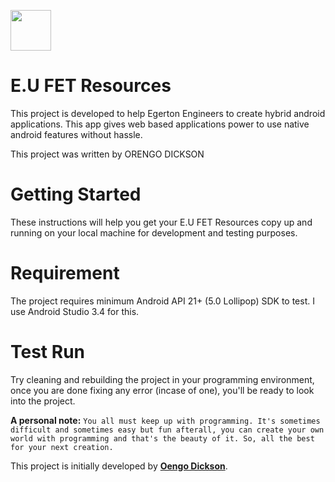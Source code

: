 <a href="https://github.com/mgks/Android-SmartWebView/"><img src="https://yt3.ggpht.com/a/AGF-l79xxreM4k5oq1461DmD_7zVybAxjqJXIitf8A=s900-mo-c-c0xffffffff-rj-k-no" width="65"></a>

# E.U FET Resources

This project is developed to help Egerton Engineers to create hybrid android applications. This app gives web based applications power to use native android features without hassle.

This project was written by ORENGO DICKSON

# Getting Started
These instructions will help you get your E.U FET Resources copy up and running on your local machine for development and testing purposes.


# Requirement
The project requires minimum Android API 21+ (5.0 Lollipop) SDK to test. I use Android Studio 3.4 for this.

# Test Run
Try cleaning and rebuilding the project in your programming environment, once you are done fixing any error (incase of one), you'll be ready to look into the project.



**A personal note:** `You all must keep up with programming. It's sometimes difficult and sometimes easy but fun afterall, you can create your own world with programming and that's the beauty of it. So, all the best for your next creation.`

This project is initially developed by **[Oengo Dickson](hhttps://github.com/dicksonorengo)**.

